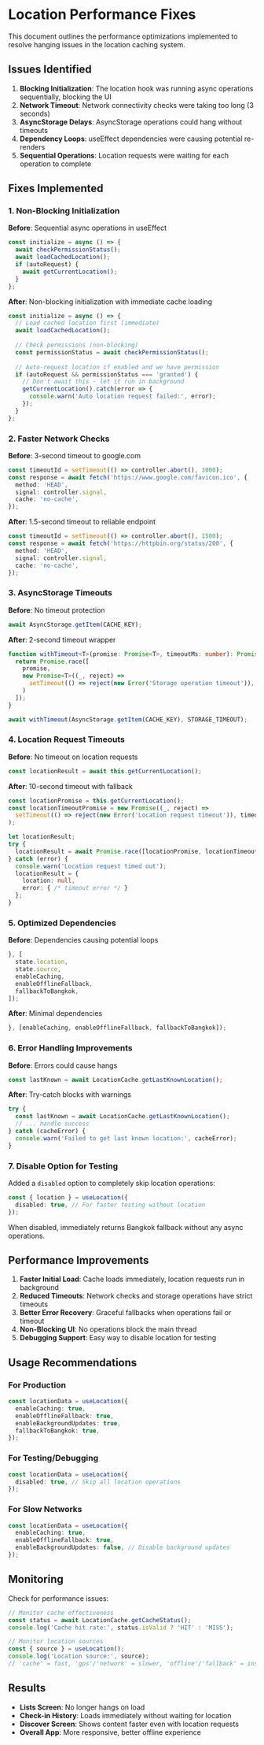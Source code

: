 # Location Performance Fixes

This document outlines the performance optimizations implemented to resolve hanging issues in the location caching system.

## Issues Identified

1. **Blocking Initialization**: The location hook was running async operations sequentially, blocking the UI
2. **Network Timeout**: Network connectivity checks were taking too long (3 seconds)
3. **AsyncStorage Delays**: AsyncStorage operations could hang without timeouts
4. **Dependency Loops**: useEffect dependencies were causing potential re-renders
5. **Sequential Operations**: Location requests were waiting for each operation to complete

## Fixes Implemented

### 1. Non-Blocking Initialization

**Before**: Sequential async operations in useEffect
```typescript
const initialize = async () => {
  await checkPermissionStatus();
  await loadCachedLocation();
  if (autoRequest) {
    await getCurrentLocation();
  }
};
```

**After**: Non-blocking initialization with immediate cache loading
```typescript
const initialize = async () => {
  // Load cached location first (immediate)
  await loadCachedLocation();
  
  // Check permissions (non-blocking)
  const permissionStatus = await checkPermissionStatus();
  
  // Auto-request location if enabled and we have permission
  if (autoRequest && permissionStatus === 'granted') {
    // Don't await this - let it run in background
    getCurrentLocation().catch(error => {
      console.warn('Auto location request failed:', error);
    });
  }
};
```

### 2. Faster Network Checks

**Before**: 3-second timeout to google.com
```typescript
const timeoutId = setTimeout(() => controller.abort(), 3000);
const response = await fetch('https://www.google.com/favicon.ico', {
  method: 'HEAD',
  signal: controller.signal,
  cache: 'no-cache',
});
```

**After**: 1.5-second timeout to reliable endpoint
```typescript
const timeoutId = setTimeout(() => controller.abort(), 1500);
const response = await fetch('https://httpbin.org/status/200', {
  method: 'HEAD',
  signal: controller.signal,
  cache: 'no-cache',
});
```

### 3. AsyncStorage Timeouts

**Before**: No timeout protection
```typescript
await AsyncStorage.getItem(CACHE_KEY);
```

**After**: 2-second timeout wrapper
```typescript
function withTimeout<T>(promise: Promise<T>, timeoutMs: number): Promise<T> {
  return Promise.race([
    promise,
    new Promise<T>((_, reject) => 
      setTimeout(() => reject(new Error('Storage operation timeout')), timeoutMs)
    )
  ]);
}

await withTimeout(AsyncStorage.getItem(CACHE_KEY), STORAGE_TIMEOUT);
```

### 4. Location Request Timeouts

**Before**: No timeout on location requests
```typescript
const locationResult = await this.getCurrentLocation();
```

**After**: 10-second timeout with fallback
```typescript
const locationPromise = this.getCurrentLocation();
const locationTimeoutPromise = new Promise((_, reject) => 
  setTimeout(() => reject(new Error('Location request timeout')), timeout)
);

let locationResult;
try {
  locationResult = await Promise.race([locationPromise, locationTimeoutPromise]);
} catch (error) {
  console.warn('Location request timed out');
  locationResult = { 
    location: null, 
    error: { /* timeout error */ }
  };
}
```

### 5. Optimized Dependencies

**Before**: Dependencies causing potential loops
```typescript
}, [
  state.location,
  state.source,
  enableCaching,
  enableOfflineFallback,
  fallbackToBangkok,
]);
```

**After**: Minimal dependencies
```typescript
}, [enableCaching, enableOfflineFallback, fallbackToBangkok]);
```

### 6. Error Handling Improvements

**Before**: Errors could cause hangs
```typescript
const lastKnown = await LocationCache.getLastKnownLocation();
```

**After**: Try-catch blocks with warnings
```typescript
try {
  const lastKnown = await LocationCache.getLastKnownLocation();
  // ... handle success
} catch (cacheError) {
  console.warn('Failed to get last known location:', cacheError);
}
```

### 7. Disable Option for Testing

Added a `disabled` option to completely skip location operations:

```typescript
const { location } = useLocation({
  disabled: true, // For faster testing without location
});
```

When disabled, immediately returns Bangkok fallback without any async operations.

## Performance Improvements

1. **Faster Initial Load**: Cache loads immediately, location requests run in background
2. **Reduced Timeouts**: Network checks and storage operations have strict timeouts
3. **Better Error Recovery**: Graceful fallbacks when operations fail or timeout
4. **Non-Blocking UI**: No operations block the main thread
5. **Debugging Support**: Easy way to disable location for testing

## Usage Recommendations

### For Production
```typescript
const locationData = useLocation({
  enableCaching: true,
  enableOfflineFallback: true,
  enableBackgroundUpdates: true,
  fallbackToBangkok: true,
});
```

### For Testing/Debugging
```typescript
const locationData = useLocation({
  disabled: true, // Skip all location operations
});
```

### For Slow Networks
```typescript
const locationData = useLocation({
  enableCaching: true,
  enableOfflineFallback: true,
  enableBackgroundUpdates: false, // Disable background updates
});
```

## Monitoring

Check for performance issues:

```typescript
// Monitor cache effectiveness
const status = await LocationCache.getCacheStatus();
console.log('Cache hit rate:', status.isValid ? 'HIT' : 'MISS');

// Monitor location sources
const { source } = useLocation();
console.log('Location source:', source);
// 'cache' = fast, 'gps'/'network' = slower, 'offline'/'fallback' = instant
```

## Results

- **Lists Screen**: No longer hangs on load
- **Check-in History**: Loads immediately without waiting for location
- **Discover Screen**: Shows content faster even with location requests
- **Overall App**: More responsive, better offline experience 